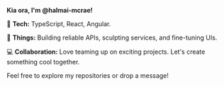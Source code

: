 **Kia ora, I'm @halmai-mcrae!**

🔧 **Tech:** TypeScript, React, Angular.

🖤 **Things:** Building reliable APIs, sculpting services, and fine-tuning UIs.

💻 **Collaboration:** Love teaming up on exciting projects. Let's create something cool together.

Feel free to explore my repositories or drop a message!

<!---
halmai-mcrae/halmai-mcrae is a ✨ special ✨ repository because its `README.md` (this file) appears on your GitHub profile.
You can click the Preview link to take a look at your changes.
--->
